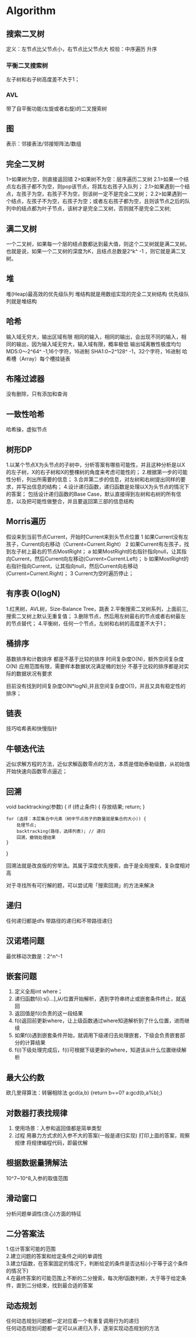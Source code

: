 # Algorithm

## 搜索二叉树
定义：左节点比父节点小，右节点比父节点大
校验：中序遍历 升序

### 平衡二叉搜索树
左子树和右子树高度差不大于1；

### AVL
带了自平衡功能(左旋或者右旋)的二叉搜索树

## 图
表示：邻接表法/邻接矩阵法/数组

## 完全二叉树
1>如果树为空，则直接返回错
2>如果树不为空：层序遍历二叉树
2.1>如果一个结点左右孩子都不为空，则pop该节点，将其左右孩子入队列；
2.1>如果遇到一个结点，左孩子为空，右孩子不为空，则该树一定不是完全二叉树；
2.2>如果遇到一个结点，左孩子不为空，右孩子为空；或者左右孩子都为空，且则该节点之后的队列中的结点都为叶子节点，该树才是完全二叉树，否则就不是完全二叉树;

## 满二叉树
一个二叉树，如果每一个层的结点数都达到最大值，则这个二叉树就是满二叉树。也就是说，如果一个二叉树的深度为K，且结点总数是2^k^ -1 ，则它就是满二叉树。

## 堆
堆(Heap)最高效的优先级队列
堆结构就是用数组实现的完全二叉树结构
优先级队列就是堆结构

## 哈希
输入域无穷大，输出区域有限
相同的输入，相同的输出，会出现不同的输入，相同的输出，因为输入域无穷大，输入域有限，概率极低
输出域离散性极度均匀
MD5:0～2^64^ -1,16个字符，16进制
SHA1:0~2^128^ -1，32个字符，16进制
哈希槽（Array）每个槽挂链表

## 布隆过滤器
没有删除，只有添加和查询

## 一致性哈希
哈希操，虚拟节点

## 树形DP
1.以某个节点X为头节点的子树中，分析答案有哪些可能性，并且这种分析是以X的左子树，X的右子树和X的整棵树的角度来考虑可能性的；
2.根据第一步的可能性分析，列出所需要的信息；
3.合并第二步的信息，对左树和右树提出同样的要求，并写出信息的结构；
4.设计递归函数，递归函数是处理以X为头节点的情况下的答案；
包括设计递归函数的Base Case，默认直接得到左树和右树的所有信息，以及把可能性做整合，并且要返回第三部的信息结构

## Morris遍历
假设来到当前节点Current，开始时Current来到头节点位置
1 如果Current没有左孩子，Current向右移动（Current=Current.Right）
2 如果Current有左孩子，找到左子树上最右的节点MostRight；
    a 如果MostRight的右指针指向null，让其指向Current，然后Current向左移动(Current=Current.Left)；
    b 如果MostRight的右指针指向Current，让其指向null，然后Current向右移动(Current=Current.Right)；
3 Current为空时遍历停止；

## 有序表 O(logN)
1.红黑树，AVL树，Size-Balance Tree，跳表
2.平衡搜索二叉树系列，上面前三,搜索二叉树上默认无重复值；
3.删除节点，然后用左树最右的节点或者右树最左的节点替代；
4.平衡树，任何一个节点，左树和右树的高度差不大于1；

## 桶排序
基数排序和计数排序
都是不基于比较的排序
时间复杂度O(N)，额外空间复杂度O(N)
应用范围有限，需要样本数据状况满足桶的划分
不基于比较的排序都是对实际的数据状况有要求

目前没有找到时间复杂度O(N*logN),并且空间复杂度O(1)，并且又具有稳定性的排序；

## 链表
技巧哈希表和快慢指针

## 牛顿迭代法
近似求解方程的方法，近似求解函数零点的方法，本质是借助泰勒级数，从初始值开始快速向函数零点逼近；

## 回溯
void backtracking(参数) {
    if (终止条件) {
        存放结果;
        return;
    }

    for (选择：本层集合中元素（树中节点孩子的数量就是集合的大小）) {
        处理节点;
        backtracking(路径，选择列表); // 递归
        回溯，撤销处理结果
    }
}

回溯法就是改良版的穷举法。其属于深度优先搜索，由于是全局搜索，复杂度相对高

对于寻找所有可行解的题，可以尝试用「搜索回溯」的方法来解决

## 递归
任何递归都是dfs
带路径的递归和不带路径递归

## 汉诺塔问题
最优移动次数是：2^n^-1

## 嵌套问题
1. 定义全局int where；
2. 递归函数f(i):s[i...],从i位置开始解析，遇到字符串终止或嵌套条件终止，就返回
3. 返回值是f(i)负责的这一段结果
4. f(i)返回前更新where，让上级函数通过where知道解析到了什么位置，进而继续
5. 如果f(i)遇到嵌套条件开始，就调用下级递归去处理嵌套，下级会负责嵌套部分的计算结果
6. f(i)下级处理完成后，f(i)可根据下级更新的where，知道该从什么位置继续解析

## 最大公约数
欧几里得算法：转辗相除法 gcd(a,b) {return b==0? a:gcd(b,a%b);}

## 对数器打表找规律
1. 使用场景：入参和返回值都是简单类型
2. 过程
   用暴力方式求的入参不大的答案(一般是递归实现)
   打印上面的答案，观察规律
   将规律编程代码，即最优解

## 根据数据量猜解法
10^7~10^8,入参的取值范围

## 滑动窗口
分析问题单调性(贪心)方面的特征

## 二分答案法
1.估计答案可能的范围<br/>
2.建立问题的答案和给定条件之间的单调性<br/>
3.建立f函数，在答案固定的情况下，判断给定的条件是否达标(小于等于这个条件的情况下)<br/>
4.在最终答案的可能范围上不断的二分搜索，每次用f函数判断，大于等于给定条件，直到二分结束，找到最合适的答案<br/>


## 动态规划
任何动态规划问题都一定对应着一个有重复调用行为的递归<br/>
任何动态规划问题都一定可以从递归入手，逐渐实现动态规划的方法<br/>